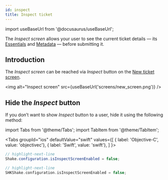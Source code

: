 ```yaml
---
id: inspect
title: Inspect ticket
---
```

import useBaseUrl from '@docusaurus/useBaseUrl';

The *Inspect screen* allows your user to see the current ticket details — its [Essentials](ios/configuration-and-data/essentials.md) and [Metadata](ios/configuration-and-data/metadata.md) — before submitting it.

## Introduction

The *Inspect screen* can be reached via *Inspect* button on the [New ticket screen](ios/screens/new-ticket-screen.md).

<img
  alt="Inspect screen"
  src={useBaseUrl('screens/new_screen.png')}
/>

## Hide the *Inspect* button

If you don’t want to show *Inspect* button  to a user, hide it using the following method:

import Tabs from '@theme/Tabs';
import TabItem from '@theme/TabItem';

<Tabs
  groupId="ios"
  defaultValue="swift"
  values={[
    { label: 'Objective-C', value: 'objectivec'},
    { label: 'Swift', value: 'swift'},
  ]
}>

<TabItem value="swift">

```java title="AppDelegate.swift"
// highlight-next-line
Shake.configuration.isInspectScreenEnabled = false;
```

</TabItem>

<TabItem value="objectivec">

```kotlin title="AppDelegate.m"
// highlight-next-line
SHKShake.configuration.isInspectScreenEnabled = false;
```

</TabItem>
</Tabs>
